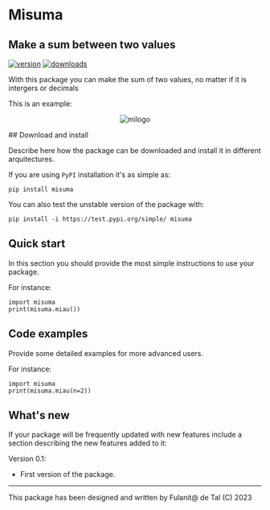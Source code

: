 # Misuma
## Make a sum between two values

<!-- This are visual tags that you may add to your package at the beginning with useful information on your package --> 
[![version](https://img.shields.io/pypi/v/pymiau?color=blue)](https://pypi.org/project/misuma/)
[![downloads](https://img.shields.io/pypi/dw/pymiau)](https://pypi.org/project/misuma/)

With this package you can make the sum of two values, no matter if it is intergers
or decimals

This is an example:

<p align="center"><img src="https://drive.google.com/uc?export=view&id=12WY5E_ImInwi-w0R0LFVG5AIJ5yp3_uL" alt="milogo"></p>
## Download and install

Describe here how the package can be downloaded and install it in
different arquitectures.

If you are using `PyPI` installation it's as simple as:

```
pip install misuma
```

You can also test the unstable version of the package with:

```
pip install -i https://test.pypi.org/simple/ misuma
```

## Quick start

In this section you should provide the most simple instructions to use
your package.

For instance:

```
import misuma
print(misuma.miau())
```

## Code examples

Provide some detailed examples for more advanced users.

For instance:

```
import misuma
print(misuma.miau(n=2))
```

## What's new

If your package will be frequently updated with new features include a
section describing the new features added to it:

Version 0.1:

- First version of the package.

------------

This package has been designed and written by Fulanit@ de Tal (C) 2023

